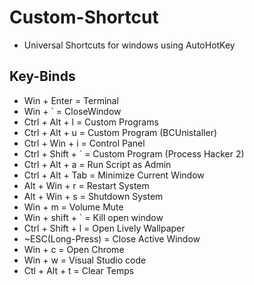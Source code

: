 # Custom-Shortcut

- Universal Shortcuts for windows using AutoHotKey

## Key-Binds

- Win + Enter = Terminal
- Win + ` = CloseWindow
- Ctrl + Alt + l = Custom Programs
- Ctrl + Alt + u = Custom Program (BCUnistaller)
- Ctrl + Win + i = Control Panel
- Ctrl + Shift + ` = Custom Program (Process Hacker 2)
- Ctrl + Alt + a = Run Script as Admin
- Ctrl + Alt + Tab = Minimize Current Window
- Alt + Win + r = Restart System
- Alt + Win + s = Shutdown System
- Win + m = Volume Mute
- Win + shift + ` = Kill open window
- Ctrl + Shift + l = Open Lively Wallpaper
- ~ESC(Long-Press) = Close Active Window
- Win + c = Open Chrome
- Win + w = Visual Studio code
- Ctl + Alt + t = Clear Temps

